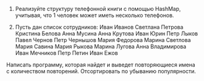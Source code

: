 1. Реализуйте структуру телефонной книги с помощью HashMap, учитывая, что 1 человек может иметь несколько телефонов.

2. Пусть дан список сотрудников:
Иван Иванов
Светлана Петрова
Кристина Белова
Анна Мусина
Анна Крутова
Иван Юрин
Петр Лыков
Павел Чернов
Петр Чернышов
Мария Федорова
Марина Светлова
Мария Савина
Мария Рыкова
Марина Лугова
Анна Владимирова
Иван Мечников
Петр Петин
Иван Ежов

Написать программу, которая найдет и выведет повторяющиеся имена с количеством повторений. Отсортировать по убыванию популярности.